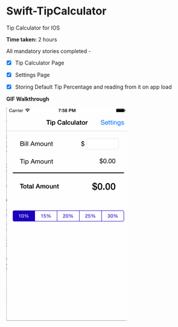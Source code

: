 Swift-TipCalculator
===================

Tip Calculator for IOS

**Time taken:** 2 hours

All mandatory stories completed -

* [x] Tip Calculator Page
* [x] Settings Page
* [x] Storing Default Tip Percentage and reading from it on app load


**GIF Walkthrough**

![alt tag](https://raw.githubusercontent.com/harshabn808/Swift-TipCalculator/master/SwiftTipCalculator.gif)

